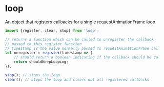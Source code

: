 # loop
An object that registers callbacks for a single requestAnimationFrame loop.

```javascript
import {register, clear, stop} from 'loop';

// returns a function which can be called to unregister the callback
// passed to this register function
// timestamp is the value normally passed to requestAnimationFrame callbacks
let unregister = register(timestamp => {
    // should return a boolean indicating if the callback should be called on the next frame
    return shouldKeepLooping;
});

stop(); // stops the loop
clear(); // stops the loop and clears out all registered callbacks
```
